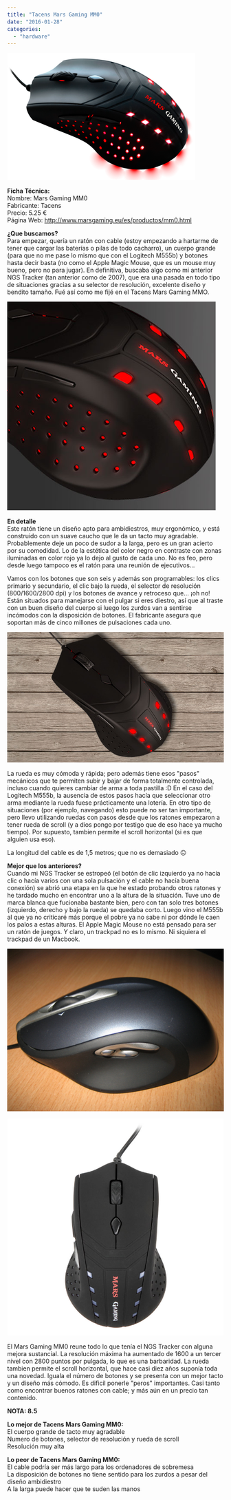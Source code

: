 ```yaml
---
title: "Tacens Mars Gaming MM0"
date: "2016-01-28"
categories: 
  - "hardware"
---
```


![](images/mars-gaming-mm0-1.png)

**Ficha Técnica:**  
Nombre: Mars Gaming MM0  
Fabricante: Tacens  
Precio: 5.25 €  
Página Web: http://www.marsgaming.eu/es/productos/mm0.html

**¿Que buscamos?**  
Para empezar, quería un ratón con cable (estoy empezando a hartarme de tener que cargar las baterías o pilas de todo cacharro), un cuerpo grande (para que no me pase lo mismo que con el Logitech M555b) y botones hasta decir basta (no como el Apple Magic Mouse, que es un mouse muy bueno, pero no para jugar). En definitiva, buscaba algo como mi anterior NGS Tracker (tan anterior como de 2007), que era una pasada en todo tipo de situaciones gracias a su selector de resolución, excelente diseño y bendito tamaño. Fué así como me fijé en el Tacens Mars Gaming MMO.

![](images/mars-gaming-mm0-2.jpg)

**En detalle**  
Este ratón tiene un diseño apto para ambidiestros, muy ergonómico, y está construido con un suave caucho que le da un tacto muy agradable. Probablemente deje un poco de sudor a la larga, pero es un gran acierto por su comodidad. Lo de la estética del color negro en contraste con zonas iluminadas en color rojo ya lo dejo al gusto de cada uno. No es feo, pero desde luego tampoco es el ratón para una reunión de ejecutivos...

Vamos con los botones que son seis y además son programables: los clics primario y secundario, el clic bajo la rueda, el selector de resolución (800/1600/2800 dpi) y los botones de avance y retroceso que... ¡oh no! Están situados para manejarse con el pulgar si eres diestro, así que al traste con un buen diseño del cuerpo si luego los zurdos van a sentirse incómodos con la disposición de botones. El fabricante asegura que soportan más de cinco millones de pulsaciones cada uno.

![](images/mars-gaming-mm0-3.jpg)

La rueda es muy cómoda y rápida; pero además tiene esos "pasos" mecánicos que te permiten subir y bajar de forma totalmente controlada, incluso cuando quieres cambiar de arma a toda pastilla :D En el caso del Logitech M555b, la ausencia de estos pasos hacía que seleccionar otro arma mediante la rueda fuese prácticamente una lotería. En otro tipo de situaciones (por ejemplo, navegando) esto puede no ser tan importante, pero llevo utilizando ruedas con pasos desde que los ratones empezaron a tener rueda de scroll (y a dios pongo por testigo que de eso hace ya mucho tiempo). Por supuesto, tambien permite el scroll horizontal (si es que alguien usa eso).

La longitud del cable es de 1,5 metros; que no es demasiado ☹️

**Mejor que los anteriores?**  
Cuando mi NGS Tracker se estropeó (el botón de clic izquierdo ya no hacía clic o hacía varios con una sola pulsación y el cable no hacía buena conexión) se abrió una etapa en la que he estado probando otros ratones y he tardado mucho en encontrar uno a la altura de la situación. Tuve uno de marca blanca que fucionaba bastante bien, pero con tan solo tres botones (izquierdo, derecho y bajo la rueda) se quedaba corto. Luego vino el M555b al que ya no criticaré más porque el pobre ya no sabe ni por dónde le caen los palos a estas alturas. El Apple Magic Mouse no está pensado para ser un ratón de juegos. Y claro, un trackpad no es lo mismo. Ni siquiera el trackpad de un Macbook.

![](images/ngs-tracker.jpg)

![](images/mars-gaming-mm0-4.jpg)

El Mars Gaming MM0 reune todo lo que tenía el NGS Tracker con alguna mejora sustancial. La resolución máxima ha aumentado de 1600 a un tercer nivel con 2800 puntos por pulgada, lo que es una barbaridad. La rueda tambien permite el scroll horizontal, que hace casi diez años suponía toda una novedad. Iguala el número de botones y se presenta con un mejor tacto y un diseño más cómodo. Es dificil ponerle "peros" importantes. Casi tanto como encontrar buenos ratones con cable; y más aún en un precio tan contenido.

**NOTA: 8.5**

**Lo mejor de Tacens Mars Gaming MM0:**  
El cuerpo grande de tacto muy agradable  
Numero de botones, selector de resolución y rueda de scroll  
Resolución muy alta

**Lo peor de Tacens Mars Gaming MM0:**  
El cable podría ser más largo para los ordenadores de sobremesa  
La disposición de botones no tiene sentido para los zurdos a pesar del diseño ambidiestro  
A la larga puede hacer que te suden las manos